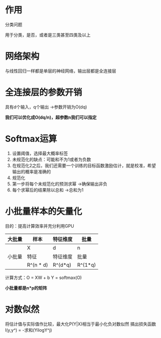 # 作用
分类问题

用于分类，是否，或者是三类甚至四类及以上

# 网络架构
与线性回归一样都是单层的神经网络，输出层都是全连接层

# 全连接层的参数开销
具有d个输入，q个输出 ->参数开销为O(dq)

**我们可以优化成O(dq/n)，超参数n我们可以指定**

# Softmax运算
1. 设置阈值，选择最大概率标签
2. 未规范化的缺点：可能和不为1或者为负数
3. 在规范化2之后，我们还需要一个训练的目标函数激励估计，就是校准，希望输出的概率是准确的
4. 规范化 
5. 第一步将每个未规范化的预测求幂 ->确保输出非负
6. 每个求幂后的结果除以总和 ->总和为1
# 小批量样本的矢量化
目的：提高计算效率并充分利用GPU

| 大批量 | 样本        | 特征维度    | 批量      |
|-----|-----------|---------|---------|
|     | X         | d       | n       |
| 小批量 | 特征        | 特征维度    | 批量      |
|     | R^(n * d) | R^(d*q) | R^(1*q) |


计算方式：O = XW + b
        Y = softmax(O)

**小批量都是n*p的矩阵**
# 对数似然
将估计值与实际值作比较，最大化P(Y|X)相当于最小化负对数似然
搞出损失函数l(y,y^) = -求和(YilogY^j)
